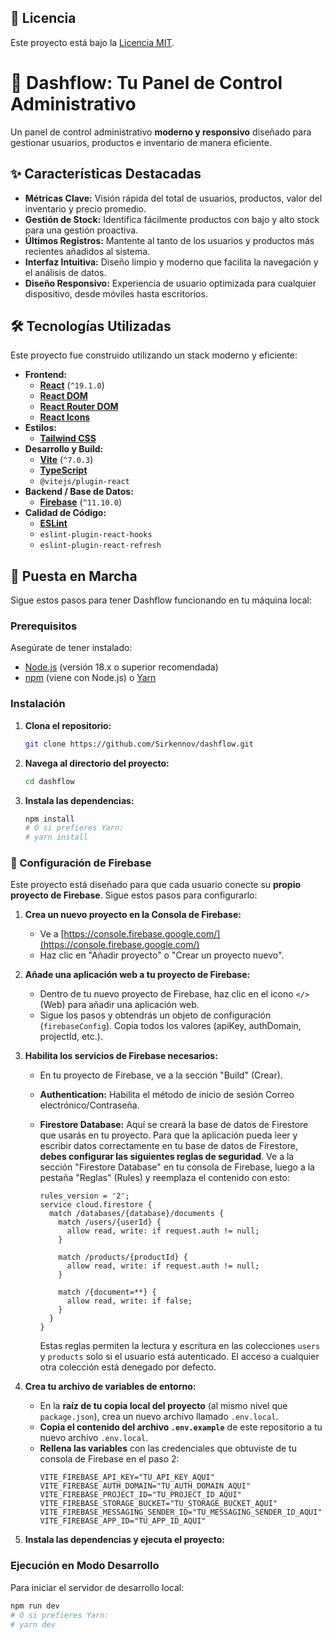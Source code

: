 ## 📄 Licencia

Este proyecto está bajo la [Licencia MIT](LICENSE).

# 🚀 Dashflow: Tu Panel de Control Administrativo

Un panel de control administrativo **moderno y responsivo** diseñado para gestionar usuarios, productos e inventario de manera eficiente.

## ✨ Características Destacadas

* **Métricas Clave:** Visión rápida del total de usuarios, productos, valor del inventario y precio promedio.
* **Gestión de Stock:** Identifica fácilmente productos con bajo y alto stock para una gestión proactiva.
* **Últimos Registros:** Mantente al tanto de los usuarios y productos más recientes añadidos al sistema.
* **Interfaz Intuitiva:** Diseño limpio y moderno que facilita la navegación y el análisis de datos.
* **Diseño Responsivo:** Experiencia de usuario optimizada para cualquier dispositivo, desde móviles hasta escritorios.

## 🛠️ Tecnologías Utilizadas

Este proyecto fue construido utilizando un stack moderno y eficiente:

* **Frontend:**
    * [**React**](https://react.dev/) (`^19.1.0`)
    * [**React DOM**](https://react.dev/)
    * [**React Router DOM**](https://reactrouter.com/en/main)
    * [**React Icons**](https://react-icons.github.io/react-icons/)
* **Estilos:**
    * [**Tailwind CSS**](https://tailwindcss.com/)
* **Desarrollo y Build:**
    * [**Vite**](https://vitejs.dev/) (`^7.0.3`)
    * [**TypeScript**](https://www.typescriptlang.org/)
    * `@vitejs/plugin-react`
* **Backend / Base de Datos:**
    * [**Firebase**](https://firebase.google.com/) (`^11.10.0`)
* **Calidad de Código:**
    * [**ESLint**](https://eslint.org/)
    * `eslint-plugin-react-hooks`
    * `eslint-plugin-react-refresh`

## 🚀 Puesta en Marcha

Sigue estos pasos para tener Dashflow funcionando en tu máquina local:

### Prerequisitos

Asegúrate de tener instalado:

* [Node.js](https://nodejs.org/en/download/) (versión 18.x o superior recomendada)
* [npm](https://www.npmjs.com/) (viene con Node.js) o [Yarn](https://yarnpkg.com/lang/en/docs/install/)

### Instalación

1.  **Clona el repositorio:**

    ```bash
    git clone https://github.com/Sirkennov/dashflow.git
    ```

2.  **Navega al directorio del proyecto:**

    ```bash
    cd dashflow
    ```

3.  **Instala las dependencias:**

    ```bash
    npm install
    # O si prefieres Yarn:
    # yarn install
    ```

### 🔑 Configuración de Firebase

Este proyecto está diseñado para que cada usuario conecte su **propio proyecto de Firebase**. Sigue estos pasos para configurarlo:

1.  **Crea un nuevo proyecto en la Consola de Firebase:**
    * Ve a [https://console.firebase.google.com/](https://console.firebase.google.com/)
    * Haz clic en "Añadir proyecto" o "Crear un proyecto nuevo".
2.  **Añade una aplicación web a tu proyecto de Firebase:**
    * Dentro de tu nuevo proyecto de Firebase, haz clic en el icono `</>` (Web) para añadir una aplicación web.
    * Sigue los pasos y obtendrás un objeto de configuración (`firebaseConfig`). Copia todos los valores (apiKey, authDomain, projectId, etc.).
3.  **Habilita los servicios de Firebase necesarios:**
    * En tu proyecto de Firebase, ve a la sección "Build" (Crear).
    * **Authentication:** Habilita el método de inicio de sesión Correo electrónico/Contraseña.
    * **Firestore Database:** Aquí se creará la base de datos de Firestore que usarás en tu proyecto. Para que la aplicación pueda leer y escribir datos correctamente en tu base de datos de Firestore, **debes configurar las siguientes reglas de seguridad**. Ve a la sección "Firestore Database" en tu consola de Firebase, luego a la pestaña "Reglas" (Rules) y reemplaza el contenido con esto:

        ```firestore
        rules_version = '2';
        service cloud.firestore {
          match /databases/{database}/documents {
            match /users/{userId} {
              allow read, write: if request.auth != null;
            }

            match /products/{productId} {
              allow read, write: if request.auth != null;
            }

            match /{document=**} {
              allow read, write: if false;
            }
          }
        }
        ```
        Estas reglas permiten la lectura y escritura en las colecciones `users` y `products` solo si el usuario está autenticado. El acceso a cualquier otra colección está denegado por defecto.

4.  **Crea tu archivo de variables de entorno:**
    * En la **raíz de tu copia local del proyecto** (al mismo nivel que `package.json`), crea un nuevo archivo llamado `.env.local`.
    * **Copia el contenido del archivo `.env.example`** de este repositorio a tu nuevo archivo `.env.local`.
    * **Rellena las variables** con las credenciales que obtuviste de tu consola de Firebase en el paso 2:
        ```dotenv
        VITE_FIREBASE_API_KEY="TU_API_KEY_AQUI"
        VITE_FIREBASE_AUTH_DOMAIN="TU_AUTH_DOMAIN_AQUI"
        VITE_FIREBASE_PROJECT_ID="TU_PROJECT_ID_AQUI"
        VITE_FIREBASE_STORAGE_BUCKET="TU_STORAGE_BUCKET_AQUI"
        VITE_FIREBASE_MESSAGING_SENDER_ID="TU_MESSAGING_SENDER_ID_AQUI"
        VITE_FIREBASE_APP_ID="TU_APP_ID_AQUI"
        ```
5.  **Instala las dependencias y ejecuta el proyecto:**

### Ejecución en Modo Desarrollo

Para iniciar el servidor de desarrollo local:

```bash
npm run dev
# O si prefieres Yarn:
# yarn dev
```
